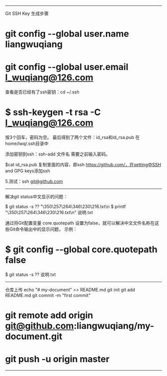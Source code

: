 -------------------------------------------------
Git SSH Key 生成步骤

# git config --global user.name liangwuqiang

# git config --global user.email l_wuqiang@126.com

查看是否已经有了ssh密钥：cd ~/.ssh

# $ ssh-keygen -t rsa -C l_wuqiang@126.com
按3个回车，密码为空。
最后得到了两个文件：id_rsa和id_rsa.pub 在home/lwq/.ssh目录中

添加密钥到ssh：ssh-add 文件名  需要之前输入密码。 

$cat id_rsa.pub 复制里面的内容，即ssh
https://github.com/，在setting中SSH and GPG keys添加ssh

5.测试：ssh git@github.com

-----------------------------------------------
解决git status中文显示的问题：

$ git status -s
?? "\350\257\264\346\230\216.txt\n
$ printf "\350\257\264\346\230\216.txt\n"
说明.txt

通过将Git配置变量 core.quotepath 设置为false，就可以解决中文文件名称在这些Git命令输出中的显示问题，
示例：
# $ git config --global core.quotepath false
$ git status -s
?? 说明.txt

------------------------------------------------
仓库上传
echo "# my-document" >> README.md
git init
git add README.md
git commit -m "first commit"
# git remote add origin git@github.com:liangwuqiang/my-document.git
# git push -u origin master

------------------------------------------------
